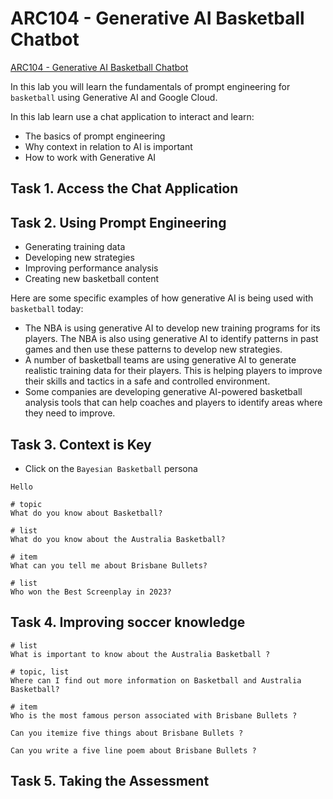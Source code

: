 # ARC104 - Generative AI Basketball Chatbot

[ARC104 - Generative AI Basketball Chatbot](https://www.cloudskillsboost.google/games/4713/labs/30676)

In this lab you will learn the fundamentals of prompt engineering for `basketball` using Generative AI and Google Cloud.

In this lab learn use a chat application to interact and learn:

* The basics of prompt engineering
* Why context in relation to AI is important
* How to work with Generative AI

## Task 1. Access the Chat Application

## Task 2. Using Prompt Engineering

* Generating training data
* Developing new strategies
* Improving performance analysis
* Creating new basketball content

Here are some specific examples of how generative AI is being used with `basketball` today:

* The NBA is using generative AI to develop new training programs for its players. The NBA is also using generative AI to identify patterns in past games and then use these patterns to develop new strategies.
* A number of basketball teams are using generative AI to generate realistic training data for their players. This is helping players to improve their skills and tactics in a safe and controlled environment.
* Some companies are developing generative AI-powered basketball analysis tools that can help coaches and players to identify areas where they need to improve.

## Task 3. Context is Key

* Click on the `Bayesian Basketball` persona

```text
Hello

# topic
What do you know about Basketball?

# list
What do you know about the Australia Basketball?

# item
What can you tell me about Brisbane Bullets?

# list
Who won the Best Screenplay in 2023?
```

## Task 4. Improving soccer knowledge

```text
# list
What is important to know about the Australia Basketball ?

# topic, list
Where can I find out more information on Basketball and Australia Basketball?

# item
Who is the most famous person associated with Brisbane Bullets ?

Can you itemize five things about Brisbane Bullets ?

Can you write a five line poem about Brisbane Bullets ?
```

## Task 5. Taking the Assessment
